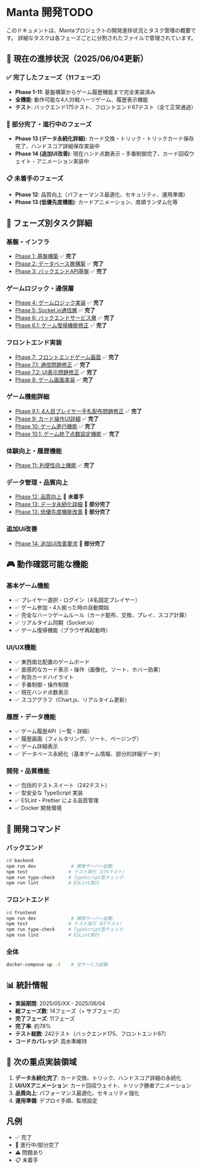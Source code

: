 # Manta 開発TODO

このドキュメントは、Mantaプロジェクトの開発進捗状況とタスク管理の概要です。
詳細なタスクは各フェーズごとに分割されたファイルで管理されています。

## 🎯 現在の進捗状況（2025/06/04更新）

### ✅ 完了したフェーズ（11フェーズ）
- **Phase 1-11**: 基盤構築からゲーム履歴機能まで完全実装済み
- **全機能**: 動作可能な4人対戦ハーツゲーム、履歴表示機能
- **テスト**: バックエンド175テスト、フロントエンド67テスト（全て正常通過）

### 🚧 部分完了・進行中のフェーズ
- **Phase 13 (データ永続化詳細)**: カード交換・トリック・トリックカード保存完了、ハンドスコア詳細保存実装中
- **Phase 14 (追加UI改善)**: 現在ハンド点数表示・手番制御完了、カード回収ウェイト・アニメーション実装中

### 📋 未着手のフェーズ
- **Phase 12**: 品質向上（パフォーマンス最適化、セキュリティ、運用準備）
- **Phase 13 (低優先度機能)**: カードアニメーション、席順ランダム化等

## 📁 フェーズ別タスク詳細

### 基盤・インフラ
- [Phase 1: 基盤構築](./tasks/phase01.md) ✅ **完了**
- [Phase 2: データベース層構築](./tasks/phase02.md) ✅ **完了**
- [Phase 3: バックエンドAPI基盤](./tasks/phase03.md) ✅ **完了**

### ゲームロジック・通信層
- [Phase 4: ゲームロジック実装](./tasks/phase04.md) ✅ **完了**
- [Phase 5: Socket.io通信層](./tasks/phase05.md) ✅ **完了**
- [Phase 6: バックエンドサービス層](./tasks/phase06.md) ✅ **完了**
- [Phase 6.1: ゲーム復帰機能修正](./tasks/phase06-1.md) ✅ **完了**

### フロントエンド実装
- [Phase 7: フロントエンドゲーム画面](./tasks/phase07.md) ✅ **完了**
- [Phase 7.1: 通信問題修正](./tasks/phase07-1.md) ✅ **完了**
- [Phase 7.2: UI表示問題修正](./tasks/phase07-2.md) ✅ **完了**
- [Phase 8: ゲーム画面実装](./tasks/phase08.md) ✅ **完了**

### ゲーム機能詳細
- [Phase 9.1: 4人目プレイヤー手札配布問題修正](./tasks/phase09-1.md) ✅ **完了**
- [Phase 9: カード操作UI詳細](./tasks/phase09.md) ✅ **完了**
- [Phase 10: ゲーム進行機能](./tasks/phase10.md) ✅ **完了**
- [Phase 10.1: ゲーム終了点数設定機能](./tasks/phase10-1.md) ✅ **完了**

### 体験向上・履歴機能
- [Phase 11: 利便性向上機能](./tasks/phase11.md) ✅ **完了**

### データ管理・品質向上
- [Phase 12: 品質向上](./tasks/phase12.md) 🔄 **未着手**
- [Phase 13: データ永続化詳細](./tasks/phase13-data-persistence.md) 🔄 **部分完了**
- [Phase 13: 低優先度機能改善](./tasks/phase13.md) 🔄 **部分完了**

### 追加UI改善
- [Phase 14: 追加UI改善要求](./tasks/phase14.md) 🔄 **部分完了**

## 🎮 動作確認可能な機能

### 基本ゲーム機能
- ✅ プレイヤー選択・ログイン（4名固定プレイヤー）
- ✅ ゲーム参加・4人揃った時の自動開始
- ✅ 完全なハーツゲームルール（カード配布、交換、プレイ、スコア計算）
- ✅ リアルタイム同期（Socket.io）
- ✅ ゲーム復帰機能（ブラウザ再起動時）

### UI/UX機能
- ✅ 東西南北配置のゲームボード
- ✅ 直感的なカード表示・操作（画像化、ソート、ホバー効果）
- ✅ 有効カードハイライト
- ✅ 手番制御・操作制限
- ✅ 現在ハンド点数表示
- ✅ スコアグラフ（Chart.js、リアルタイム更新）

### 履歴・データ機能
- ✅ ゲーム履歴API（一覧・詳細）
- ✅ 履歴画面（フィルタリング、ソート、ページング）
- ✅ ゲーム詳細表示
- ✅ データベース永続化（基本ゲーム情報、部分的詳細データ）

### 開発・品質機能
- ✅ 包括的テストスイート（242テスト）
- ✅ 型安全な TypeScript 実装
- ✅ ESLint・Prettier による品質管理
- ✅ Docker 開発環境

## 🔧 開発コマンド

### バックエンド
```bash
cd backend
npm run dev             # 開発サーバー起動
npm test               # テスト実行（175テスト）
npm run type-check     # TypeScript型チェック
npm run lint           # ESLint実行
```

### フロントエンド
```bash
cd frontend
npm run dev             # 開発サーバー起動
npm test               # テスト実行（67テスト）
npm run type-check     # TypeScript型チェック
npm run lint           # ESLint実行
```

### 全体
```bash
docker-compose up -d    # 全サービス起動
```

## 📊 統計情報

- **実装期間**: 2025/05/XX - 2025/06/04
- **総フェーズ数**: 14フェーズ（+ サブフェーズ）
- **完了フェーズ**: 11フェーズ
- **完了率**: 約78%
- **テスト総数**: 242テスト（バックエンド175、フロントエンド67）
- **コードカバレッジ**: 高水準維持

## 🎯 次の重点実装領域

1. **データ永続化完了**: カード交換、トリック、ハンドスコア詳細の永続化
2. **UI/UXアニメーション**: カード回収ウェイト、トリック勝者アニメーション
3. **品質向上**: パフォーマンス最適化、セキュリティ強化
4. **運用準備**: デプロイ手順、監視設定

## 凡例
- ✅ 完了
- 🔄 進行中/部分完了
- ⚠️ 問題あり
- 📋 未着手